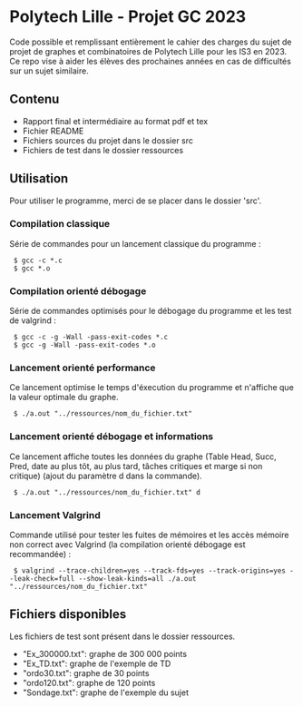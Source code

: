 # Polytech Lille - Projet GC 2023

Code possible et remplissant entièrement le cahier des charges du sujet de projet de graphes et combinatoires de Polytech Lille pour les IS3 en 2023.
Ce repo vise à aider les élèves des prochaines années en cas de difficultés sur un sujet similaire.

## Contenu

* Rapport final et intermédiaire au format pdf et tex
* Fichier README
* Fichiers sources du projet dans le dossier src
* Fichiers de test dans le dossier ressources

## Utilisation 

Pour utiliser le programme, merci de se placer dans le dossier 'src'.

### Compilation classique

Série de commandes pour un lancement classique du programme :

```
 $ gcc -c *.c
 $ gcc *.o
```

### Compilation orienté débogage

Série de commandes optimisés pour le débogage du programme et les test de valgrind :

``` 
 $ gcc -c -g -Wall -pass-exit-codes *.c
 $ gcc -g -Wall -pass-exit-codes *.o
```

### Lancement orienté performance

Ce lancement optimise le temps d'éxecution du programme et n'affiche que la valeur optimale du graphe.

```
 $ ./a.out "../ressources/nom_du_fichier.txt"  
```

### Lancement orienté débogage et informations

Ce lancement affiche toutes les données du graphe (Table Head, Succ, Pred, date au plus tôt, au plus tard, tâches critiques et marge si non critique) (ajout du paramètre d dans la commande).

```
 $ ./a.out "../ressources/nom_du_fichier.txt" d
```

### Lancement Valgrind

Commande utilisé pour tester les fuites de mémoires et les accès mémoire non correct avec Valgrind (la compilation orienté débogage est recommandée) :
```
 $ valgrind --trace-children=yes --track-fds=yes --track-origins=yes --leak-check=full --show-leak-kinds=all ./a.out "../ressources/nom_du_fichier.txt"
```

## Fichiers disponibles 

Les fichiers de test sont présent dans le dossier ressources.

* "Ex_300000.txt": graphe de 300 000 points
* "Ex_TD.txt": graphe de l'exemple de TD
* "ordo30.txt": graphe de 30 points
* "ordo120.txt": graphe de 120 points
* "Sondage.txt": graphe de l'exemple du sujet
